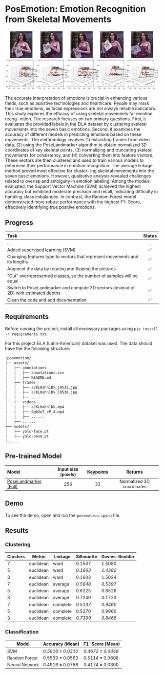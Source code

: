 # PosEmotion: Emotion Recognition from Skeletal Movements

![](https://github.com/denskrlv/PosEmotion/blob/main/media/logo.png)

The accurate interpretation of emotions is crucial in enhancing various fields, such as assistive technologies and healthcare. People may mask their true emotions, as facial expressions are not always reliable indicators. This study explores the efficacy of using skeletal movements for emotion recog- nition. The research focuses on two primary questions. First, it evaluates the provided labels in the EiLA dataset by clustering skeletal movements into the seven basic emotions. Second, it examines the accuracy of different models in predicting emotions based on these movements. The methodology involves (1) extracting frames from video data, (2) using the PoseLandmarker algorithm to obtain normalized 3D coordinates of key skeletal points, (3) normalizing and truncating skeletal movements for consistency, and (4) converting them into feature vectors. These vectors are then clustered and used to train various models to determine their performance in emotion recognition. The average linkage method proved most effective for cluster- ing skeletal movements into the seven basic emotions. However, qualitative analysis revealed challenges related to overlap and ambiguity in emotion labeling. Among the models evaluated, the Support Vector Machine (SVM) achieved the highest accuracy but exhibited moderate precision and recall, indicating difficulty in handling class imbalances. In contrast, the Random Forest model demonstrated more robust performance with the highest F1- Score, effectively identifying true positive emotions.

## Progress
|Task|Status|
|:---|:----:|
|...|...|
|Added supervised learning (SVM)|✅|
|Changing features type to vectors that represent movements and its lengths|✅|
|Augment the data by rotating and flipping the pictures|✅|
|"Cut" overrepresented classes, so the number of samples will be equal|✅|
|Switch to PoseLandmarker and compute 3D vectors (instead of 2D) with estimated depths|✅|
|Clean the code and add documentation|✅|

## Requirements
Before running the project, install all necessary packages using <code>pip install -r requirements.txt</code>.

For this project EiLA (Latin-American) dataset was used. The data should have the the following structure:
```
│posemotion/
├── assets/
│   ├── annotations
│   │   ├── annotations.csv
│   │   ├── README.md
│   ├── frames
│   │   ├── aJKL0ahn1Dk_19532.jpg
│   │   ├── aJKL0ahn1Dk_19538.jpg
│   │   ├── ......
│   ├── videos
│   │   ├── aJKL0ahn1Dk.mp4
│   │   ├── Bqb2wT_eP_4.mp4
│   │   ├── ......
│   ├── ......
├── models/
│   ├── yolo-face.pt
│   ├── yolo-pose.pt
│......
```

## Pre-trained Model
|Model|Input size (pixels)|Keypoints|Returns|
|:----|:-----------------:|:-------:|:-----:|
|[PoseLandmarker (Full)](https://ai.google.dev/edge/api/mediapipe/java/com/google/mediapipe/tasks/vision/poselandmarker/PoseLandmarker)|256|33|Normalized 3D coordinates

## Demo
To see the demo, open and run the <code>posemotion.ipynb</code> file.

## Results
### Clustering
| **Clusters** | **Metric** | **Linkage** | **Silhouette** | **Davies-Bouldin** |
|--------------|------------|-------------|----------------|--------------------|
| 7            | euclidean  | ward        | 0.1507         | 1.5080             |
| 5            | euclidean  | ward        | _0.1663_       | _1.4382_           |
| 3            | euclidean  | ward        | 0.1603         | 1.5024             |
| 7            | euclidean  | average     | _0.5648_       | _0.5397_           |
| 5            | euclidean  | average     | 0.6225         | 0.6528             |
| 3            | euclidean  | average     | 0.7240         | 0.1723             |
| 7            | euclidean  | complete    | _0.5137_       | _0.9460_           |
| 5            | euclidean  | complete    | 0.5270         | 0.9960             |
| 3            | euclidean  | complete    | _0.7309_       | _0.8466_           |


### Classification
| **Model**        | **Accuracy (Mean)**         | **F1-Score (Mean)**        |
|------------------|-----------------------------|----------------------------|
| SVM              | _0.5816 ± 0.0310_           | _0.4672 ± 0.0448_         |
| Random Forest    | 0.5539 ± 0.0563             | 0.5114 ± 0.0608            |
| Neural Network   | 0.4916 ± 0.0758             | 0.4174 ± 0.0300            |
